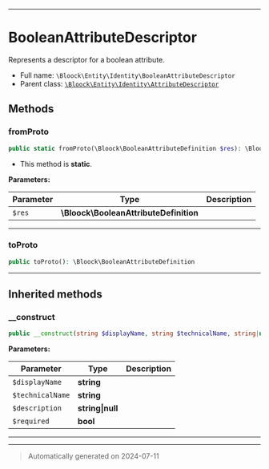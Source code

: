 ***

# BooleanAttributeDescriptor

Represents a descriptor for a boolean attribute.



* Full name: `\Bloock\Entity\Identity\BooleanAttributeDescriptor`
* Parent class: [`\Bloock\Entity\Identity\AttributeDescriptor`](./AttributeDescriptor.md)




## Methods


### fromProto



```php
public static fromProto(\Bloock\BooleanAttributeDefinition $res): \Bloock\Entity\Identity\BooleanAttributeDescriptor
```



* This method is **static**.




**Parameters:**

| Parameter | Type | Description |
|-----------|------|-------------|
| `$res` | **\Bloock\BooleanAttributeDefinition** |  |





***

### toProto



```php
public toProto(): \Bloock\BooleanAttributeDefinition
```












***


## Inherited methods


### __construct



```php
public __construct(string $displayName, string $technicalName, string|null $description, bool $required): mixed
```








**Parameters:**

| Parameter | Type | Description |
|-----------|------|-------------|
| `$displayName` | **string** |  |
| `$technicalName` | **string** |  |
| `$description` | **string&#124;null** |  |
| `$required` | **bool** |  |





***


***
> Automatically generated on 2024-07-11
